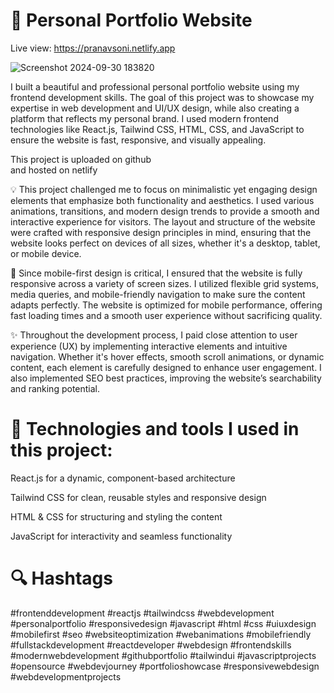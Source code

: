 # 🚀 Personal Portfolio Website

Live view: https://pranavsoni.netlify.app

![Screenshot 2024-09-30 183820](https://github.com/user-attachments/assets/8175bce3-f1b4-4c7c-b8c3-08144e0a3bbd)


I built a beautiful and professional personal portfolio website using my frontend development skills. The goal of this project was to showcase my expertise in web development and UI/UX design, while also creating a platform that reflects my personal brand. I used modern frontend technologies like React.js, Tailwind CSS, HTML, CSS, and JavaScript to ensure the website is fast, responsive, and visually appealing. 

This project is uploaded on github <br />
and hosted on netlify

💡 This project challenged me to focus on minimalistic yet engaging design elements that emphasize both functionality and aesthetics. I used various animations, transitions, and modern design trends to provide a smooth and interactive experience for visitors. The layout and structure of the website were crafted with responsive design principles in mind, ensuring that the website looks perfect on devices of all sizes, whether it's a desktop, tablet, or mobile device.

📱 Since mobile-first design is critical, I ensured that the website is fully responsive across a variety of screen sizes. I utilized flexible grid systems, media queries, and mobile-friendly navigation to make sure the content adapts perfectly. The website is optimized for mobile performance, offering fast loading times and a smooth user experience without sacrificing quality.

✨ Throughout the development process, I paid close attention to user experience (UX) by implementing interactive elements and intuitive navigation. Whether it's hover effects, smooth scroll animations, or dynamic content, each element is carefully designed to enhance user engagement. I also implemented SEO best practices, improving the website’s searchability and ranking potential.

# 🔧 Technologies and tools I used in this project:

React.js for a dynamic, component-based architecture

Tailwind CSS for clean, reusable styles and responsive design

HTML & CSS for structuring and styling the content

JavaScript for interactivity and seamless functionality


# 🔍 Hashtags

#frontenddevelopment #reactjs #tailwindcss #webdevelopment #personalportfolio #responsivedesign #javascript #html #css #uiuxdesign #mobilefirst #seo #websiteoptimization #webanimations #mobilefriendly #fullstackdevelopment #reactdeveloper #webdesign #frontendskills #modernwebdevelopment #githubportfolio #tailwindui #javascriptprojects #opensource #webdevjourney #portfolioshowcase #responsivewebdesign #webdevelopmentprojects

